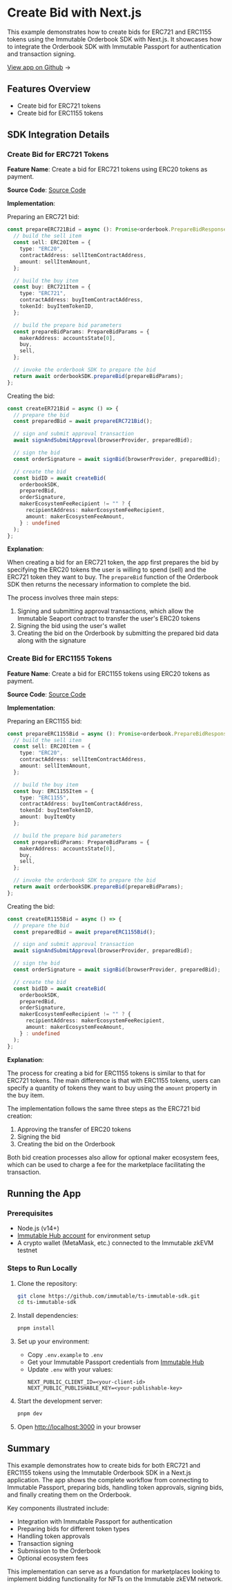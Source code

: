 <div class="display-none">

# Create Bid with Next.js

This example demonstrates how to create bids for ERC721 and ERC1155 tokens using the Immutable Orderbook SDK with Next.js. It showcases how to integrate the Orderbook SDK with Immutable Passport for authentication and transaction signing.

</div>

<div class="button-component">

[View app on Github](https://github.com/immutable/ts-immutable-sdk/tree/main/examples/orderbook/create-bid-with-nextjs) <span class="button-component-arrow">→</span>

</div>

## Features Overview

- Create bid for ERC721 tokens
- Create bid for ERC1155 tokens

## SDK Integration Details

### Create Bid for ERC721 Tokens

**Feature Name**: Create a bid for ERC721 tokens using ERC20 tokens as payment.

**Source Code**: [Source Code](https://github.com/immutable/ts-immutable-sdk/blob/main/examples/orderbook/create-bid-with-nextjs/src/app/create-bid-with-erc721/page.tsx)

**Implementation**:

Preparing an ERC721 bid:
```typescript
const prepareERC721Bid = async (): Promise<orderbook.PrepareBidResponse> => {
  // build the sell item
  const sell: ERC20Item = {
    type: "ERC20",
    contractAddress: sellItemContractAddress,
    amount: sellItemAmount,
  };

  // build the buy item
  const buy: ERC721Item = {
    type: "ERC721",
    contractAddress: buyItemContractAddress,
    tokenId: buyItemTokenID,
  };

  // build the prepare bid parameters
  const prepareBidParams: PrepareBidParams = {
    makerAddress: accountsState[0],
    buy,
    sell,
  };

  // invoke the orderbook SDK to prepare the bid
  return await orderbookSDK.prepareBid(prepareBidParams);
};
```

Creating the bid:
```typescript
const createER721Bid = async () => {
  // prepare the bid
  const preparedBid = await prepareERC721Bid();

  // sign and submit approval transaction
  await signAndSubmitApproval(browserProvider, preparedBid);

  // sign the bid
  const orderSignature = await signBid(browserProvider, preparedBid);

  // create the bid
  const bidID = await createBid(
    orderbookSDK,
    preparedBid,
    orderSignature,
    makerEcosystemFeeRecipient != "" ? {
      recipientAddress: makerEcosystemFeeRecipient,
      amount: makerEcosystemFeeAmount,
    } : undefined
  );
};
```

**Explanation**: 

When creating a bid for an ERC721 token, the app first prepares the bid by specifying the ERC20 tokens the user is willing to spend (sell) and the ERC721 token they want to buy. The `prepareBid` function of the Orderbook SDK then returns the necessary information to complete the bid.

The process involves three main steps:
1. Signing and submitting approval transactions, which allow the Immutable Seaport contract to transfer the user's ERC20 tokens
2. Signing the bid using the user's wallet
3. Creating the bid on the Orderbook by submitting the prepared bid data along with the signature

### Create Bid for ERC1155 Tokens

**Feature Name**: Create a bid for ERC1155 tokens using ERC20 tokens as payment.

**Source Code**: [Source Code](https://github.com/immutable/ts-immutable-sdk/blob/main/examples/orderbook/create-bid-with-nextjs/src/app/create-bid-with-erc1155/page.tsx)

**Implementation**:

Preparing an ERC1155 bid:
```typescript
const prepareERC1155Bid = async (): Promise<orderbook.PrepareBidResponse> => {
  // build the sell item
  const sell: ERC20Item = {
    type: "ERC20",
    contractAddress: sellItemContractAddress,
    amount: sellItemAmount,
  };

  // build the buy item
  const buy: ERC1155Item = {
    type: "ERC1155",
    contractAddress: buyItemContractAddress,
    tokenId: buyItemTokenID,
    amount: buyItemQty
  };

  // build the prepare bid parameters
  const prepareBidParams: PrepareBidParams = {
    makerAddress: accountsState[0],
    buy,
    sell,
  };

  // invoke the orderbook SDK to prepare the bid
  return await orderbookSDK.prepareBid(prepareBidParams);
};
```

Creating the bid:
```typescript
const createER1155Bid = async () => {
  // prepare the bid
  const preparedBid = await prepareERC1155Bid();

  // sign and submit approval transaction
  await signAndSubmitApproval(browserProvider, preparedBid);

  // sign the bid
  const orderSignature = await signBid(browserProvider, preparedBid);

  // create the bid
  const bidID = await createBid(
    orderbookSDK,
    preparedBid,
    orderSignature,
    makerEcosystemFeeRecipient != "" ? {
      recipientAddress: makerEcosystemFeeRecipient,
      amount: makerEcosystemFeeAmount,
    } : undefined
  );
};
```

**Explanation**: 

The process for creating a bid for ERC1155 tokens is similar to that for ERC721 tokens. The main difference is that with ERC1155 tokens, users can specify a quantity of tokens they want to buy using the `amount` property in the buy item.

The implementation follows the same three steps as the ERC721 bid creation:
1. Approving the transfer of ERC20 tokens
2. Signing the bid
3. Creating the bid on the Orderbook

Both bid creation processes also allow for optional maker ecosystem fees, which can be used to charge a fee for the marketplace facilitating the transaction.

## Running the App

### Prerequisites

- Node.js (v14+)
- [Immutable Hub account](https://hub.immutable.com) for environment setup
- A crypto wallet (MetaMask, etc.) connected to the Immutable zkEVM testnet

### Steps to Run Locally

1. Clone the repository:
   ```bash
   git clone https://github.com/immutable/ts-immutable-sdk.git
   cd ts-immutable-sdk
   ```

2. Install dependencies:
   ```bash
   pnpm install
   ```

3. Set up your environment:
   - Copy `.env.example` to `.env`
   - Get your Immutable Passport credentials from [Immutable Hub](https://hub.immutable.com)
   - Update `.env` with your values:
     ```
     NEXT_PUBLIC_CLIENT_ID=<your-client-id>
     NEXT_PUBLIC_PUBLISHABLE_KEY=<your-publishable-key>
     ```

4. Start the development server:
   ```bash
   pnpm dev
   ```

5. Open [http://localhost:3000](http://localhost:3000) in your browser

## Summary

This example demonstrates how to create bids for both ERC721 and ERC1155 tokens using the Immutable Orderbook SDK in a Next.js application. The app shows the complete workflow from connecting to Immutable Passport, preparing bids, handling token approvals, signing bids, and finally creating them on the Orderbook.

Key components illustrated include:
- Integration with Immutable Passport for authentication
- Preparing bids for different token types
- Handling token approvals
- Transaction signing
- Submission to the Orderbook
- Optional ecosystem fees

This implementation can serve as a foundation for marketplaces looking to implement bidding functionality for NFTs on the Immutable zkEVM network. 